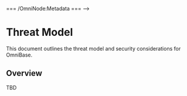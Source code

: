 <!-- === OmniNode:Metadata ===
<!-- metadata_version: 0.1.0 -->
<!-- schema_version: 1.1.0 -->
<!-- uuid: 04197b3b-209c-4ba7-9919-2a7958d87f9a -->
<!-- name: threat_model.md -->
<!-- version: 1.0.0 -->
<!-- author: OmniNode Team -->
<!-- created_at: 2025-05-19T16:19:55.825143 -->
<!-- last_modified_at: 2025-05-19T16:19:55.825148 -->
<!-- description: Stamped Markdown file: threat_model.md -->
<!-- state_contract: none -->
<!-- lifecycle: active -->
<!-- hash: 59650d22a6e49b616258effd9318d3c00d62a186e8772826662ffcf659b0ca34 -->
<!-- entrypoint: {'type': 'markdown', 'target': 'threat_model.md'} -->
<!-- namespace: onex.stamped.threat_model.md -->
<!-- meta_type: tool -->
=== /OmniNode:Metadata === -->

# Threat Model

This document outlines the threat model and security considerations for OmniBase.

## Overview
TBD
